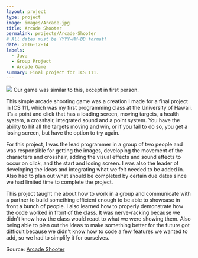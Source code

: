 ```yaml
---
layout: project
type: project
image: images/Arcade.jpg
title: Arcade Shooter
permalink: projects/Arcade-Shooter
# All dates must be YYYY-MM-DD format!
date: 2016-12-14
labels:
  - Java
  - Group Project
  - Arcade Game
summary: Final project for ICS 111.
---
```


<img class="ui medium right floated rounded image" src="../images/ArcadeShooter.jpg">
Our game was similar to this, except in first person.

  This simple arcade shooting game was a creation I made for a final project in ICS 111, which was my first programming class at the University of Hawaii. It’s a point and click that has a loading screen, moving targets, a health system, a crosshair, integrated sound and a point system. You have the ability to hit all the targets moving and win, or if you fail to do so, you get a losing screen, but have the option to try again. 

  For this project, I was the lead programmer in a group of two people and was responsible for getting the images, developing the movement of the characters and crosshair, adding the visual effects and sound effects to occur on click, and the start and losing screen. I was also the leader of developing the ideas and integrating what we felt needed to be added in. Also had to plan out what should be completed by certain due dates since we had limited time to complete the project. 
  
  This project taught me about how to work in a group and communicate with a partner to build something efficient enough to be able to showcase in front a bunch of people. I also learned how to properly demonstrate how the code worked in front of the class. It was nerve-racking because we didn't know how the class would react to what we were showing them. Also being able to plan out the ideas to make something better for the future got difficult because we didn't know how to code a few features we wanted to add, so we had to simplify it for ourselves.


Source: <a href="https://xbox-360.wonderhowto.com/how-to/get-easy-rhino-achievement-dead-ops-arcade-call-duty-black-ops-409350/"><i class="large github icon"></i>Arcade Shooter</a>

